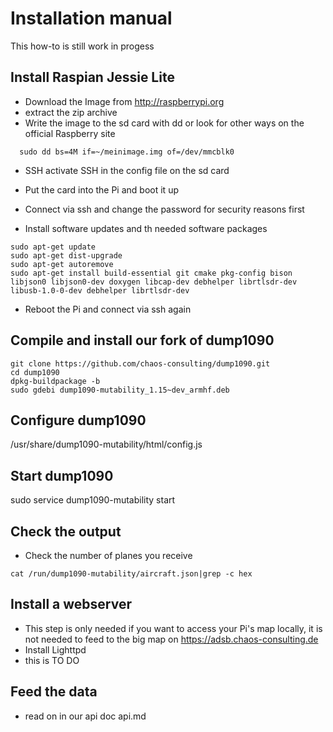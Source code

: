 # Installation manual
This how-to is still work in progess

## Install Raspian Jessie Lite
* Download the Image from http://raspberrypi.org
* extract the zip archive
* Write the image to the sd card with dd or look for other ways on the official Raspberry site

```
  sudo dd bs=4M if=~/meinimage.img of=/dev/mmcblk0
```

* SSH activate SSH in the config file on the sd card

* Put the card into the Pi and boot it up
* Connect via ssh and change the password for security reasons first
* Install software updates and th needed software packages

```
sudo apt-get update
sudo apt-get dist-upgrade
sudo apt-get autoremove
sudo apt-get install build-essential git cmake pkg-config bison libjson0 libjson0-dev doxygen libcap-dev debhelper librtlsdr-dev libusb-1.0-0-dev debhelper librtlsdr-dev
```

* Reboot the Pi and connect via ssh again

## Compile and install our fork of dump1090
```
git clone https://github.com/chaos-consulting/dump1090.git
cd dump1090
dpkg-buildpackage -b
sudo gdebi dump1090-mutability_1.15~dev_armhf.deb
```

## Configure dump1090
/usr/share/dump1090-mutability/html/config.js

## Start dump1090
sudo service dump1090-mutability start

## Check the output
* Check the number of planes you receive

```
cat /run/dump1090-mutability/aircraft.json|grep -c hex
```

## Install a webserver
* This step is only needed if you want to access your Pi's map locally, it is not needed to feed to the big map on https://adsb.chaos-consulting.de
* Install Lighttpd
* this is TO DO

## Feed the data
* read on in our api doc api.md

